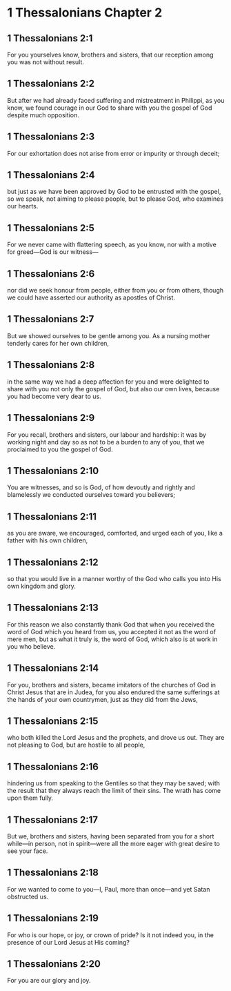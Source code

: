 # 1 Thessalonians Chapter 2

## 1 Thessalonians 2:1

For you yourselves know, brothers and sisters, that our reception among you was not without result.

## 1 Thessalonians 2:2

But after we had already faced suffering and mistreatment in Philippi, as you know, we found courage in our God to share with you the gospel of God despite much opposition.

## 1 Thessalonians 2:3

For our exhortation does not arise from error or impurity or through deceit;

## 1 Thessalonians 2:4

but just as we have been approved by God to be entrusted with the gospel, so we speak, not aiming to please people, but to please God, who examines our hearts.

## 1 Thessalonians 2:5

For we never came with flattering speech, as you know, nor with a motive for greed—God is our witness—

## 1 Thessalonians 2:6

nor did we seek honour from people, either from you or from others, though we could have asserted our authority as apostles of Christ.

## 1 Thessalonians 2:7

But we showed ourselves to be gentle among you. As a nursing mother tenderly cares for her own children,

## 1 Thessalonians 2:8

in the same way we had a deep affection for you and were delighted to share with you not only the gospel of God, but also our own lives, because you had become very dear to us.

## 1 Thessalonians 2:9

For you recall, brothers and sisters, our labour and hardship: it was by working night and day so as not to be a burden to any of you, that we proclaimed to you the gospel of God.

## 1 Thessalonians 2:10

You are witnesses, and so is God, of how devoutly and rightly and blamelessly we conducted ourselves toward you believers;

## 1 Thessalonians 2:11

as you are aware, we encouraged, comforted, and urged each of you, like a father with his own children,

## 1 Thessalonians 2:12

so that you would live in a manner worthy of the God who calls you into His own kingdom and glory.

## 1 Thessalonians 2:13

For this reason we also constantly thank God that when you received the word of God which you heard from us, you accepted it not as the word of mere men, but as what it truly is, the word of God, which also is at work in you who believe.

## 1 Thessalonians 2:14

For you, brothers and sisters, became imitators of the churches of God in Christ Jesus that are in Judea, for you also endured the same sufferings at the hands of your own countrymen, just as they did from the Jews,

## 1 Thessalonians 2:15

who both killed the Lord Jesus and the prophets, and drove us out. They are not pleasing to God, but are hostile to all people,

## 1 Thessalonians 2:16

hindering us from speaking to the Gentiles so that they may be saved; with the result that they always reach the limit of their sins. The wrath has come upon them fully.

## 1 Thessalonians 2:17

But we, brothers and sisters, having been separated from you for a short while—in person, not in spirit—were all the more eager with great desire to see your face.

## 1 Thessalonians 2:18

For we wanted to come to you—I, Paul, more than once—and yet Satan obstructed us.

## 1 Thessalonians 2:19

For who is our hope, or joy, or crown of pride? Is it not indeed you, in the presence of our Lord Jesus at His coming?

## 1 Thessalonians 2:20

For you are our glory and joy.
